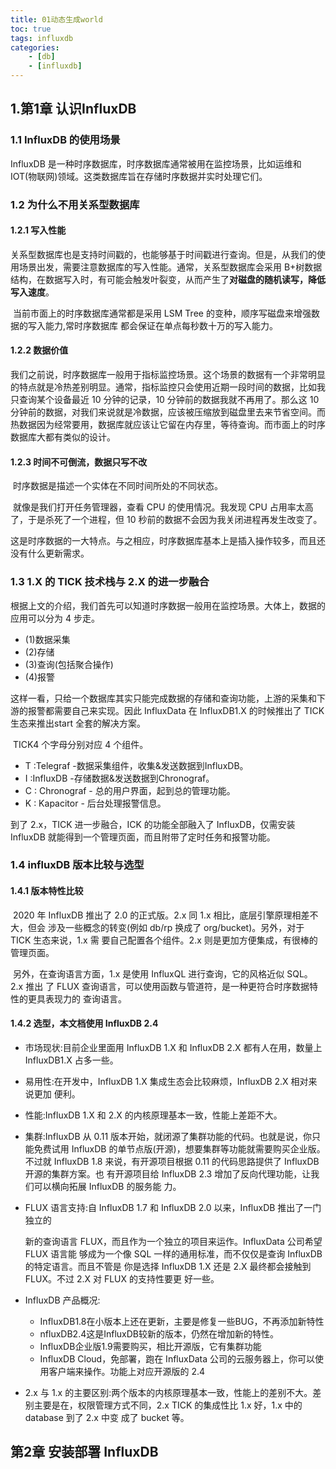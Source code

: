 ```yaml
---
title: 01动态生成world
toc: true
tags: influxdb
categories: 
    - [db]
    - [influxdb]
---
```


## 1.第**1**章 认识InfluxDB

### **1.1 InfluxDB** 的使用场景

InfluxDB 是一种时序数据库，时序数据库通常被用在监控场景，比如运维和 IOT(物联网)领域。这类数据库旨在存储时序数据并实时处理它们。

### **1.2** 为什么不用关系型数据库

#### **1.2.1** 写入性能

​		关系型数据库也是支持时间戳的，也能够基于时间戳进行查询。但是，从我们的使用场景出发，需要注意数据库的写入性能。通常，关系型数据库会采用 B+树数据结构，在数据写入时，有可能会触发叶裂变，从而产生了**对磁盘的随机读写，降低写入速度**。

​		当前市面上的时序数据库通常都是采用 LSM Tree 的变种，顺序写磁盘来增强数据的写入能力,常时序数据库 都会保证在单点每秒数十万的写入能力。

<!--more-->

#### **1.2.2** 数据价值

​	我们之前说，时序数据库一般用于指标监控场景。这个场景的数据有一个非常明显的特点就是冷热差别明显。通常，指标监控只会使用近期一段时间的数据，比如我只查询某个设备最近 10 分钟的记录，10 分钟前的数据我就不再用了。那么这 10 分钟前的数据，对我们来说就是冷数据，应该被压缩放到磁盘里去来节省空间。而热数据因为经常要用，数据库就应该让它留在内存里，等待查询。而市面上的时序数据库大都有类似的设计。

#### **1.2.3** 时间不可倒流，数据只写不改

​	时序数据是描述一个实体在不同时间所处的不同状态。

​	就像是我们打开任务管理器，查看 CPU 的使用情况。我发现 CPU 占用率太高了，于是杀死了一个进程，但 10 秒前的数据不会因为我关闭进程再发生改变了。

​	这是时序数据的一大特点。与之相应，时序数据库基本上是插入操作较多，而且还没有什么更新需求。

### **1.3 1.X** 的 **TICK** 技术栈与 **2.X** 的进一步融合

​	根据上文的介绍，我们首先可以知道时序数据一般用在监控场景。大体上，数据的应用可以分为 4 步走。

- (1)数据采集
- (2)存储
- (3)查询(包括聚合操作)
- (4)报警



​	这样一看，只给一个数据库其实只能完成数据的存储和查询功能，上游的采集和下游的报警都需要自己来实现。因此 InfluxData 在 InfluxDB1.X 的时候推出了 TICK 生态来推出start 全套的解决方案。

​	TICK4 个字母分别对应 4 个组件。

- T :Telegraf -数据采集组件，收集&发送数据到InfluxDB。
- I :InfluxDB -存储数据&发送数据到Chronograf。
-  C : Chronograf - 总的用户界面，起到总的管理功能。
-  K : Kapacitor - 后台处理报警信息。

到了 2.x，TICK 进一步融合，ICK 的功能全部融入了 InfluxDB，仅需安装 InfluxDB 就能得到一个管理页面，而且附带了定时任务和报警功能。

### **1.4 influxDB** 版本比较与选型

#### **1.4.1** 版本特性比较

​	2020 年 InfluxDB 推出了 2.0 的正式版。2.x 同 1.x 相比，底层引擎原理相差不大，但会 涉及一些概念的转变(例如 db/rp 换成了 org/bucket)。另外，对于 TICK 生态来说，1.x 需 要自己配置各个组件。2.x 则是更加方便集成，有很棒的管理页面。

​	另外，在查询语言方面，1.x 是使用 InfluxQL 进行查询，它的风格近似 SQL。2.x 推出 了 FLUX 查询语言，可以使用函数与管道符，是一种更符合时序数据特性的更具表现力的 查询语言。

#### **1.4.2** 选型，本文档使用 **InfluxDB 2.4**

- 市场现状:目前企业里面用 InfluxDB 1.X 和 InfluxDB 2.X 都有人在用，数量上 InfluxDB1.X 占多一些。
- 易用性:在开发中，InfluxDB 1.X 集成生态会比较麻烦，InfluxDB 2.X 相对来说更加 便利。
- 性能:InfluxDB 1.X 和 2.X 的内核原理基本一致，性能上差距不大。
-  集群:InfluxDB 从 0.11 版本开始，就闭源了集群功能的代码。也就是说，你只能免费试用 InfluxDB 的单节点版(开源)，想要集群等功能就需要购买企业版。不过就 InfluxDB 1.8 来说，有开源项目根据 0.11 的代码思路提供了 InfluxDB 开源的集群方案。也 有开源项目给 InfluxDB 2.3 增加了反向代理功能，让我们可以横向拓展 InfluxDB 的服务能 力。

- FLUX 语言支持:自 InfluxDB 1.7 和 InfluxDB 2.0 以来，InfluxDB 推出了一门独立的

  新的查询语言 FLUX，而且作为一个独立的项目来运作。InfluxData 公司希望 FLUX 语言能 够成为一个像 SQL 一样的通用标准，而不仅仅是查询 InfluxDB 的特定语言。而且不管是 你是选择 InfluxDB 1.X 还是 2.X 最终都会接触到 FLUX。不过 2.X 对 FLUX 的支持性要更 好一些。

- InfluxDB 产品概况:

  - InfluxDB1.8在小版本上还在更新，主要是修复一些BUG，不再添加新特性
  - nfluxDB2.4这是InfluxDB较新的版本，仍然在增加新的特性。
  - InfluxDB企业版1.9需要购买，相比开源版，它有集群功能
  - InfluxDB Cloud，免部署，跑在 InfluxData 公司的云服务器上，你可以使用客户端来操作。功能上对应开源版的 2.4

- 2.x 与 1.x 的主要区别:两个版本的内核原理基本一致，性能上的差别不大。差别主要是在，权限管理方式不同，2.x TICK 的集成性比 1.x 好，1.x 中的 database 到了 2.x 中变 成了 bucket 等。

## 第**2**章 安装部署 **InfluxDB**



